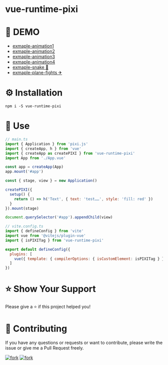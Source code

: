 # vue-runtime-pixi

# 🌈 DEMO
- [exmaple-animation1]()
- [exmaple-animation2]()
- [exmaple-animation3]()
- [exmaple-animation4]()
- [exmaple-snake 🐍]()
- [exmaple-plane-fights ✈]()

# ⚙️ Installation
```shell
npm i -S vue-runtime-pixi
```

# 🦄 Use
```js
// main.ts
import { Application } from 'pixi.js'
import { createApp, h } from 'vue'
import { createApp as createPIXI } from 'vue-runtime-pixi'
import App from './App.vue'

const app = createApp(App)
app.mount('#app')

const { stage, view } = new Application()

createPIXI({
  setup() {
    return () => h('Text', { text: 'test……', style: 'fill: red' })
  }
}).mount(stage)

document.querySelector('#app').appendChild(view)

```
```js
// vite.config.ts
import { defineConfig } from 'vite'
import vue from '@vitejs/plugin-vue'
import { isPIXITag } from 'vue-runtime-pixi'

export default defineConfig({
  plugins: [
    vue({ template: { compilerOptions: { isCustomElement: isPIXITag } } })
  ]
})

```

# ⭐️ Show Your Support

Please give a ⭐️ if this project helped you!

# 👏 Contributing

If you have any questions or requests or want to contribute, please write the issue or give me a Pull Request freely.

[![fork](https://img.shields.io/github/forks/huodoushigemi/vue-runtime-pixi.svg?style=flat-square)](https://github.com/huodoushigemi/vue-runtime-pixi)
[![fork](https://img.shields.io/github/stars/huodoushigemi/vue-runtime-pixi.svg?style=flat-square)](https://github.com/huodoushigemi/vue-runtime-pixi)

